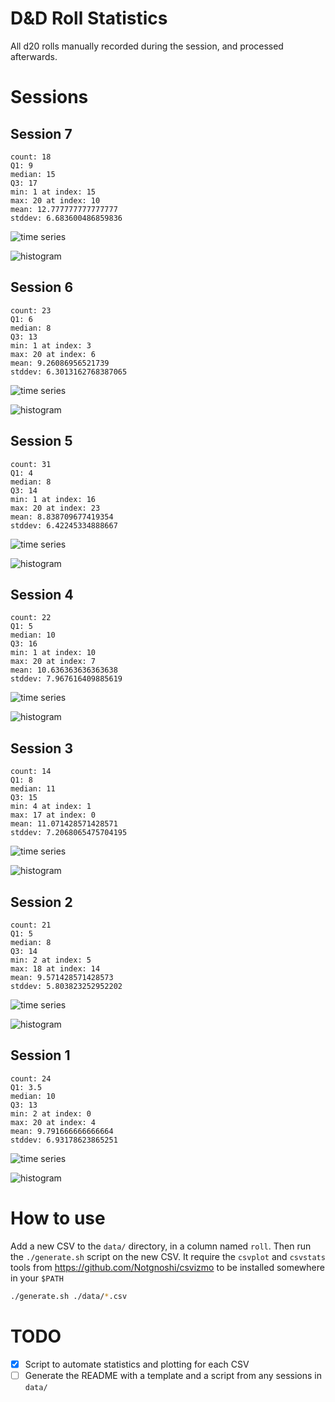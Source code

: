 # D&D Roll Statistics

All d20 rolls manually recorded during the session, and processed afterwards.

# Sessions

## Session 7

```
count: 18
Q1: 9
median: 15
Q3: 17
min: 1 at index: 15
max: 20 at index: 10
mean: 12.777777777777777
stddev: 6.683600486859836
```

![time series](./figures/07-time-series.png)

![histogram](./figures/07-histogram.png)

## Session 6

```
count: 23
Q1: 6
median: 8
Q3: 13
min: 1 at index: 3
max: 20 at index: 6
mean: 9.26086956521739
stddev: 6.3013162768387065
```

![time series](./figures/06-time-series.png)

![histogram](./figures/06-histogram.png)

## Session 5

```
count: 31
Q1: 4
median: 8
Q3: 14
min: 1 at index: 16
max: 20 at index: 23
mean: 8.838709677419354
stddev: 6.42245334888667
```

![time series](./figures/05-time-series.png)

![histogram](./figures/05-histogram.png)

## Session 4

```
count: 22
Q1: 5
median: 10
Q3: 16
min: 1 at index: 10
max: 20 at index: 7
mean: 10.636363636363638
stddev: 7.967616409885619
```

![time series](./figures/04-time-series.png)

![histogram](./figures/04-histogram.png)

## Session 3

```
count: 14
Q1: 8
median: 11
Q3: 15
min: 4 at index: 1
max: 17 at index: 0
mean: 11.071428571428571
stddev: 7.2068065475704195
```

![time series](./figures/03-time-series.png)

![histogram](./figures/03-histogram.png)

## Session 2

```
count: 21
Q1: 5
median: 8
Q3: 14
min: 2 at index: 5
max: 18 at index: 14
mean: 9.571428571428573
stddev: 5.803823252952202
```

![time series](./figures/02-time-series.png)

![histogram](./figures/02-histogram.png)

## Session 1

```
count: 24
Q1: 3.5
median: 10
Q3: 13
min: 2 at index: 0
max: 20 at index: 4
mean: 9.791666666666664
stddev: 6.93178623865251
```

![time series](./figures/01-time-series.png)

![histogram](./figures/01-histogram.png)

# How to use

Add a new CSV to the `data/` directory, in a column named `roll`. Then run the `./generate.sh`
script on the new CSV. It require the `csvplot` and `csvstats` tools from
https://github.com/Notgnoshi/csvizmo to be installed somewhere in your `$PATH`

```sh
./generate.sh ./data/*.csv
```

# TODO

* [x] Script to automate statistics and plotting for each CSV
* [ ] Generate the README with a template and a script from any sessions in `data/`
